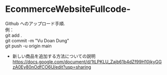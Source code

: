 # EcommerceWebsiteFullcode-
Github へのアップロード手順. <br>
例：<br>
git add .<br>
git commit -m "Vu Doan Dung"<br>
git push -u origin main<br>

+ 新しい商品を追加する方法についての説明<br>
https://docs.google.com/document/d/1tLPKLU_Zajb61b4dZf99H10jkyGGzA0Ey80nOdfCO6U/edit?usp=sharing
